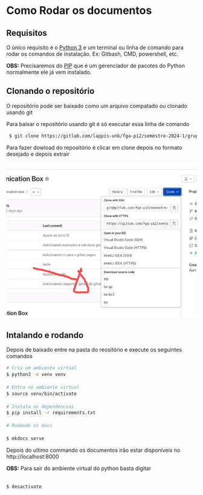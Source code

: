 # Como Rodar os documentos

## Requisitos
O único requisito é o [Python 3](https://www.python.org/downloads/) e um terminal ou linha de comando para rodar os comandos de instalação. Ex: Gitbash, CMD, powershell, etc.

**OBS:** Precisaremos do [PIP](https://pip.pypa.io/en/stable/installation/) que é um gerenciador de pacotes do Python normalmente ele já vem instalado.

## Clonando o repositório

O repositório pode ser baixado como um arquivo compatado ou clonado usando git

Para baixar o repositório usando git é sõ executar essa linha de comando

```bash
 $ git clone https://gitlab.com/lappis-unb/fga-pi2/semestre-2024-1/grupo-08/scanpoint.git
```

Para fazer dowload do repositório é clicar em clone depois no formato desejado e depois extrair

![Imagem do local do download](./docs/assets/download-section-gitlab.jpeg)


## Intalando e rodando

Depois de baixado entre na pasta do reositório e execute os seguintes comandos

```bash
# Cria um ambiente virtual
$ python3 -m venv venv

# Entra no ambiente virtual
$ source venv/bin/activate

# Instala as dependencias
$ pip install -r requirements.txt

# Rodando os docs

$ mkdocs serve

```
 Depois do ultimo commando os documentos irão estar disponíveis no http://localhost:8000

**OBS:** Para sair do ambiente virtual do python basta digitar
```bash

$ desactivate 

```